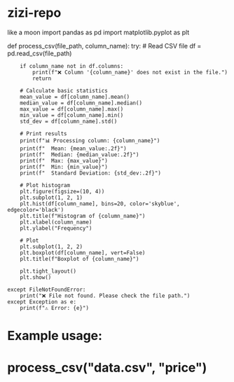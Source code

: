 # zizi-repo
like a moon
import pandas as pd
import matplotlib.pyplot as plt

def process_csv(file_path, column_name):
    try:
        # Read CSV file
        df = pd.read_csv(file_path)

        if column_name not in df.columns:
            print(f"❌ Column '{column_name}' does not exist in the file.")
            return

        # Calculate basic statistics
        mean_value = df[column_name].mean()
        median_value = df[column_name].median()
        max_value = df[column_name].max()
        min_value = df[column_name].min()
        std_dev = df[column_name].std()

        # Print results
        print(f"📊 Processing column: {column_name}")
        print(f"  Mean: {mean_value:.2f}")
        print(f"  Median: {median_value:.2f}")
        print(f"  Max: {max_value}")
        print(f"  Min: {min_value}")
        print(f"  Standard Deviation: {std_dev:.2f}")

        # Plot histogram
        plt.figure(figsize=(10, 4))
        plt.subplot(1, 2, 1)
        plt.hist(df[column_name], bins=20, color='skyblue', edgecolor='black')
        plt.title(f"Histogram of {column_name}")
        plt.xlabel(column_name)
        plt.ylabel("Frequency")

        # Plot 
        plt.subplot(1, 2, 2)
        plt.boxplot(df[column_name], vert=False)
        plt.title(f"Boxplot of {column_name}")

        plt.tight_layout()
        plt.show()

    except FileNotFoundError:
        print("❌ File not found. Please check the file path.")
    except Exception as e:
        print(f"⚠️ Error: {e}")

# Example usage:
# process_csv("data.csv", "price")

